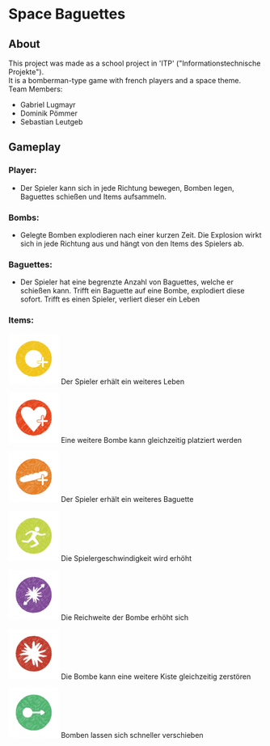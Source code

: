 # Space Baguettes

## About
This project was made as a school project in 'ITP' ("Informationstechnische Projekte"). <br/>
It is a bomberman-type game with french players and a space theme.<br/>
Team Members:
- Gabriel Lugmayr
- Dominik Pömmer
- Sebastian Leutgeb

## Gameplay
### Player:
- Der Spieler kann sich in jede Richtung bewegen, Bomben legen, Baguettes schießen und Items aufsammeln.

### Bombs:
- Gelegte Bomben explodieren nach einer kurzen Zeit. Die Explosion wirkt sich in jede Richtung aus und hängt von den Items des Spielers ab.

### Baguettes:
- Der Spieler hat eine begrenzte Anzahl von Baguettes, welche er schießen kann. Trifft ein Baguette auf eine Bombe, explodiert diese sofort. Trifft es einen Spieler, verliert dieser ein Leben

### Items:
<img src="https://github.com/dominik-pm/SpaceBaguettes/blob/master/Project/Assets/Game/Items/MoreBombs.png" alt="MoreBombs" width="100"/> Der Spieler erhält ein weiteres Leben

<img src="https://github.com/dominik-pm/SpaceBaguettes/blob/master/Project/Assets/Game/Items/ExtraLive.png" alt="ExtraLive" width="100"/> Eine weitere Bombe kann gleichzeitig platziert werden

<img src="https://github.com/dominik-pm/SpaceBaguettes/blob/master/Project/Assets/Game/Items/Baguettes.png" alt="MoreBaguettes" width="100"/> Der Spieler erhält ein weiteres Baguette

<img src="https://github.com/dominik-pm/SpaceBaguettes/blob/master/Project/Assets/Game/Items/FastBoots.png" alt="FastBoots" width="100"/> Die Spielergeschwindigkeit wird erhöht

<img src="https://github.com/dominik-pm/SpaceBaguettes/blob/master/Project/Assets/Game/Items/BombRange.png" alt="BombRange" width="100"/> Die Reichweite der Bombe erhöht sich

<img src="https://github.com/dominik-pm/SpaceBaguettes/blob/master/Project/Assets/Game/Items/StrongerExplosions.png" alt="StrongerExplosions" width="100"/> Die Bombe kann eine weitere Kiste gleichzeitig zerstören

<img src="https://github.com/dominik-pm/SpaceBaguettes/blob/master/Project/Assets/Game/Items/BombMove.png" alt="BombMove" width="100"/> Bomben lassen sich schneller verschieben
